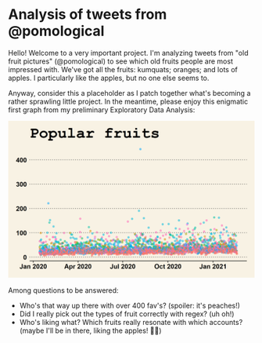 # Analysis of tweets from @pomological

Hello! Welcome to a very important project. I'm analyzing tweets from "old fruit pictures" (@pomological) to see which old fruits people are most impressed with. We've got all the fruits: kumquats; oranges; and lots of apples. I particularly like the apples, but no one else seems to.

Anyway, consider this a placeholder as I patch together what's becoming a rather sprawling little project. In the meantime, please enjoy this enigmatic first graph from my preliminary Exploratory Data Analysis:

![](fruit_favs.png)

Among questions to be answered:

* Who's that way up there with over 400 fav's? (spoiler: it's peaches!)
* Did I really pick out the types of fruit correctly with regex? (uh oh!)
* Who's liking what? Which fruits really resonate with which accounts? (maybe I'll be in there, liking the apples! :apple::eyes:)
